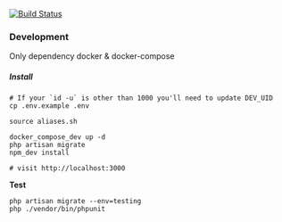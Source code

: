[![Build Status](https://jenkins.rdok.dev/buildStatus/icon?job=spacex-explorer%2Frelease)](https://jenkins.rdok.dev/job/spacex-explorer/job/release/)

### Development
Only dependency docker & docker-compose

##### Install
```
# If your `id -u` is other than 1000 you'll need to update DEV_UID
cp .env.example .env 

source aliases.sh

docker_compose_dev up -d
php artisan migrate
npm_dev install

# visit http://localhost:3000
```

**Test**
```
php artisan migrate --env=testing
php ./vendor/bin/phpunit
```


